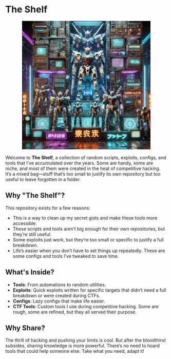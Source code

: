# The Shelf

<p align="center">
  <img src="/shelf.webp" width="400">


Welcome to **The Shelf**, a collection of random scripts, exploits, configs, and tools that I’ve accumulated over the years. Some are handy, some are niche, and most of them were created in the heat of competitive hacking. It’s a mixed bag—stuff that’s too small to justify its own repository but too useful to leave forgotten in a folder.


## Why "The Shelf"?

This repository exists for a few reasons:
- This is a way to clean up my secret gists and make these tools more accessible.
- These scripts and tools aren’t big enough for their own repositories, but they’re still useful.
- Some exploits just work, but they’re too small or specific to justify a full breakdown.
- Life’s easier when you don’t have to set things up repeatedly. These are some configs and tools I’ve tweaked to save time.


## What's Inside?

- **Tools**: From automations to random utilities.
- **Exploits**: Quick exploits written for specific targets that didn’t need a full breakdown or were created during CTFs.
- **Configs**: Lazy configs that make life easier.
- **CTF Tools**: Custom tools I use during competitive hacking. Some are rough, some are refined, but they all served their purpose.


## Why Share?

The thrill of hacking and pushing your limits is cool. But after the bloodthirst subsides, sharing knowledge is more powerful. There’s no need to hoard tools that could help someone else. Take what you need, adapt it!
